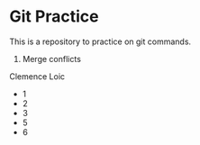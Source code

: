 # Git Practice


This is a repository to practice on git commands.
1. Merge conflicts

Clemence
Loic
- 1
- 2
- 3
- 5
- 6